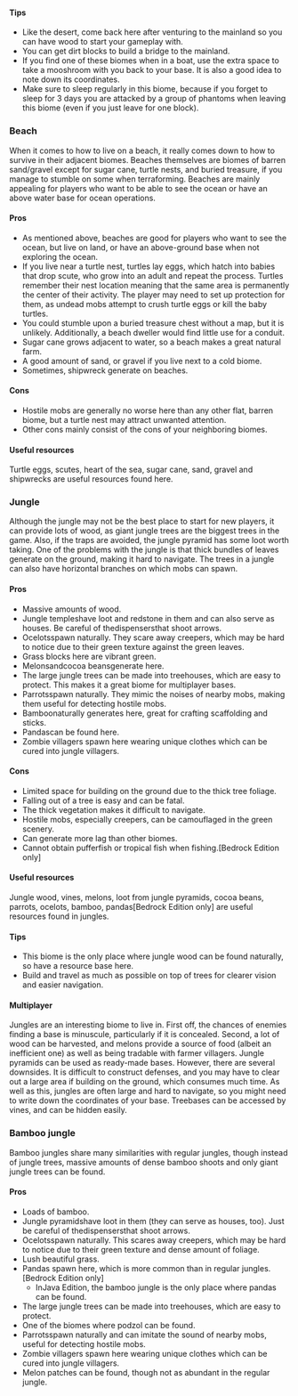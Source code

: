 #### Tips
- Like the desert, come back here after venturing to the mainland so you can have wood to start your gameplay with.
- You can get dirt blocks to build a bridge to the mainland.
- If you find one of these biomes when in a boat, use the extra space to take a mooshroom with you back to your base. It is also a good idea to note down its coordinates.
- Make sure to sleep regularly in this biome, because if you forget to sleep for 3 days you are attacked by a group of phantoms when leaving this biome (even if you just leave for one block).

### Beach
When it comes to how to live on a beach, it really comes down to how to survive in their adjacent biomes. Beaches themselves are biomes of barren sand/gravel except for sugar cane, turtle nests, and buried treasure, if you manage to stumble on some when terraforming. Beaches are mainly appealing for players who want to be able to see the ocean or have an above water base for ocean operations.

#### Pros
- As mentioned above, beaches are good for players who want to see the ocean, but live on land, or have an above-ground base when not exploring the ocean.
- If you live near a turtle nest, turtles lay eggs, which hatch into babies that drop scute, who grow into an adult and repeat the process. Turtles remember their nest location meaning that the same area is permanently the center of their activity. The player may need to set up protection for them, as undead mobs attempt to crush turtle eggs or kill the baby turtles.
- You could stumble upon a buried treasure chest without a map, but it is unlikely. Additionally, a beach dweller would find little use for a conduit.
- Sugar cane grows adjacent to water, so a beach makes a great natural farm.
- A good amount of sand, or gravel if you live next to a cold biome.
- Sometimes, shipwreck generate on beaches.

#### Cons
- Hostile mobs are generally no worse here than any other flat, barren biome, but a turtle nest may attract unwanted attention.
- Other cons mainly consist of the cons of your neighboring biomes.

#### Useful resources
Turtle eggs, scutes, heart of the sea, sugar cane, sand, gravel and shipwrecks are useful resources found here.

### Jungle
Although the jungle may not be the best place to start for new players, it can provide lots of wood, as giant jungle trees are the biggest trees in the game. Also, if the traps are avoided, the jungle pyramid has some loot worth taking. One of the problems with the jungle is that thick bundles of leaves generate on the ground, making it hard to navigate. The trees in a jungle can also have horizontal branches on which mobs can spawn.

#### Pros
- Massive amounts of wood.
- Jungle templeshave loot and redstone in them and can also serve as houses. Be careful of thedispensersthat shoot arrows.
- Ocelotsspawn naturally. They scare away creepers, which may be hard to notice due to their green texture against the green leaves.
- Grass blocks here are vibrant green.
- Melonsandcocoa beansgenerate here.
- The large jungle trees can be made into treehouses, which are easy to protect. This makes it a great biome for multiplayer bases.
- Parrotsspawn naturally. They mimic the noises of nearby mobs, making them useful for detecting hostile mobs.
- Bamboonaturally generates here, great for crafting scaffolding and sticks.
- Pandascan be found here.
- Zombie villagers spawn here wearing unique clothes which can be cured into jungle villagers.

#### Cons
- Limited space for building on the ground due to the thick tree foliage.
- Falling out of a tree is easy and can be fatal.
- The thick vegetation makes it difficult to navigate.
- Hostile mobs, especially creepers, can be camouflaged in the green scenery.
- Can generate more lag than other biomes.
- Cannot obtain pufferfish or tropical fish when fishing.‌[Bedrock Edition  only]

#### Useful resources
Jungle wood, vines, melons, loot from jungle pyramids, cocoa beans, parrots, ocelots, bamboo, pandas‌[Bedrock Edition  only] are useful resources found in jungles.

#### Tips
- This biome is the only place where jungle wood can be found naturally, so have a resource base here.
- Build and travel as much as possible on top of trees for clearer vision and easier navigation.

#### Multiplayer
Jungles are an interesting biome to live in. First off, the chances of enemies finding a base is minuscule, particularly if it is concealed. Second, a lot of wood can be harvested, and melons provide a source of food (albeit an inefficient one) as well as being tradable with farmer villagers. Jungle pyramids can be used as ready-made bases. However, there are several downsides. It is difficult to construct defenses, and you may have to clear out a large area if building on the ground, which consumes much time. As well as this, jungles are often large and hard to navigate, so you might need to write down the coordinates of your base. Treebases can be accessed by vines, and can be hidden easily.

### Bamboo jungle
Bamboo jungles share many similarities with regular jungles, though instead of jungle trees, massive amounts of dense bamboo shoots and only giant jungle trees can be found.

#### Pros
- Loads of bamboo.
- Jungle pyramidshave loot in them (they can serve as houses, too). Just be careful of thedispensersthat shoot arrows.
- Ocelotsspawn naturally. This scares away creepers, which may be hard to notice due to their green texture and dense amount of foliage.
- Lush beautiful grass.
- Pandas spawn here, which is more common than in regular jungles.‌[Bedrock Edition  only]
	- InJava Edition, the bamboo jungle is the only place where pandas can be found.
- The large jungle trees can be made into treehouses, which are easy to protect.
- One of the biomes where podzol can be found.
- Parrotsspawn naturally and can imitate the sound of nearby mobs, useful for detecting hostile mobs.
- Zombie villagers spawn here wearing unique clothes which can be cured into jungle villagers.
- Melon patches can be found, though not as abundant in the regular jungle.

